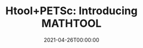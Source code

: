 ---
title: 'Htool+PETSc: Introducing MATHTOOL'
event: GdT ALPINES
# event_url: http://www.cmap.polytechnique.fr/~defi/

location: 'Équipe-projet Inria ALPINES, Paris, France'

abstract: ""

summary: 'New interface between Htool/PETSc/HPDDM/FreeFEM/BemTool.'

date: '2021-04-26T00:00:00'
date_end: ''
all_day: true
publishDate: '2019-02-05T00:00:00'


authors: [Pierre Jolivet, admin]
tags: ["PETSc","htool", "hierarchical matrix","distributed parallelism"]
categories: 
  - seminar

featured: false
projects: ["htool"]
slides: ''

url_pdf: ''
url_slides: ''
url_video: ''
url_code: ''
image:
  caption: ''
  focal_point: ''
---